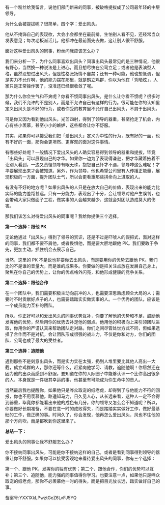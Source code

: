 有一个粉丝给我留言，说他们部门新来的同事，被破格提拔成了公司最年轻的中层领导。

为什么会被提拔呢？很简单，四个字：爱出风头。

他从不掩饰自己的表现欲，大会小会都坐在最前排，生怕别人看不见，还经常当众发表意见；每次老板派活儿，他都冲在最前面先去做，这让别人很不舒服。

面对这种爱出风头的同事，粉丝问我应该怎么办？

我们来分析一下，为什么同事喜欢出风头？同事出风头最常见的是三种情况，他很有野心，当然换一种说法是上进心，而且想尽快在公司立足；或者他是表演型人格，虽然没想过出风头，但是性格张扬情不自禁；还有一种可能，他也想低调，但是实力不允许啊，他的能力摆在那里，就是鹤立鸡群，你以为他在「秀晒炫」，人家只是正常操作罢了，没准还已经很收敛了呢。

那为什么你会生气和不爽呢？你看不惯同事出风头，是什么让你看不惯呢？很多时候，我们不允许的不是别人，而是不允许自己有这样的行为。很可能在你的认知里定义出风头是不好的行为，或者你受的教育里不允许自己出风头，不屑于出风头。

可是你又因为看到他出风头，光芒四射，得到了领导的器重，甚至抢走了机会，内心有些小羡慕，甚至小小的嫉妒，这些都会让你不舒服。

其实，如果你可以接受我们把「爱出风头」定义为中性的行为，既有好的一面，也有不好的一面，那你会更坦然、更客观的面对这件事情。

有哪些好处呢？一般情况下爱出风头的人确实容易得到领导的器重和提拔，毕竟「出风头」可以展现自己的才华。如果你一边为了表现得谦逊，把才华藏着掖着不让别人看到，一边又责怪领导有眼无珠，抱怨自己怀才不遇，领导咋这么难呢！才华要展现出来才会被知道。另外，作为领导，他也希望公司里有人传播正能量，展现积极的一方面，提升团队士气，所以会更看重那些拼命向上进取的人。

有没有不好的地方呢？如果出风头的人只是在放大自己的价值，表现出来的能力比实际的能力差距甚远。只有一分能力，表现出了十分，会让领导对他产生误判，也会带动大家只做面子工程，做实事的人会越来越少，这就会对团队造成莫大的伤害。

那我们该怎么对待爱出风头的同事呢？我给你提供三个选择。

**第一个选择：跟他 PK**

无论他通过「出风头」得到了领导的赏识，还是不过是吓唬人的假把式，面对这样的同事，我们都不要不屑他，或者畏惧他，而是要大胆地跟他 PK。我们要敢于争先，更加主动，抓住机会去展示自己。

当然，这里的 PK 不是说也非要你去出风头，而是要用你的优势去跟他 PK。我们比的不是谁的音量大，而是谁的成果多。你要做的是把关注点放在发展自己身上，聚焦在你自己的优势上，让你的优点格外闪亮，和他形成健康的竞争关系。

**第二个选择：跟他合作**

在一个团队中，我们需要积极主动向前冲的人，也需要深思熟虑顾全大局的人；需要时不时贡献好点子的人，也需要踏踏实实做实事的人。一个优秀的团队，应该是一个成员能力互补的团队。

所以，你正好可以和爱出风头的同事优势互补，你要了解他的优势和不足，鼓励他发挥他的优势，然后用你的优势去补足他的弱点。他用他的积极向上来引领团队进取，你用你的严谨认真来帮助团队走对路。你们之间尽管处世方式不同，但如果选择了合作而不是对抗，会让团队形成很强的战斗力，不仅是你和对方，你们的团队、公司也成了最大的受益者。

**第三个选择：追随他**

遇到那些不是刻意出风头，而是实力实在太强，扔到人堆里要比其他人高出一大截，鹤立鸡群的人，那你还等什么，赶紧向他学习、请教，追随他啊！你居然还在因为他的出众而感到不舒服，要知道在你的人际圈子中能够认识一个比你高出很多的人，本身就是一件极其幸运的事，他甚至有可能成为你生命中的贵人。

当然最后我也提醒你，如果他只是哗众取宠的纸老虎，却得到了与他能力不符的回报，你也不用羡慕他。路遥知马力，日久见人心，从长远来看，这种人一定不会得到器重，毕竟你都能看出来他的成色有几分，你的领导又怎么会不知道呢？所以，你要做好长期准备，不要在意一时的成败得失，而是踏踏实实做好工作，做好最基础的工作，做正确的事。时间久了，你会发现，他再怎么爱出风头，风也不往他的那个方向吹，而是都吹到你这里来了。

**总结一下：**

爱出风头的同事让我不舒服怎么办？

你不接纳同事出风头，可能是你不接纳这样的自己，或者是看到同事得到领导的器重让你不舒服。如果你可以接受客观地来看待爱出风头的同事，你有三个选择：

第一个、跟他 PK，发挥你的独有优势；第二个、跟他合作，你们的优势可以互补；第三个、追随他，能力强的同事值得你学习。也要注意一点，如果他只是哗众取宠的纸老虎，那你不必羡慕他一时的得失，而是把目光放长远，踏实做好自己的事。

备案号:YXX1XkLPwztGeZ6LvFJ5YQ